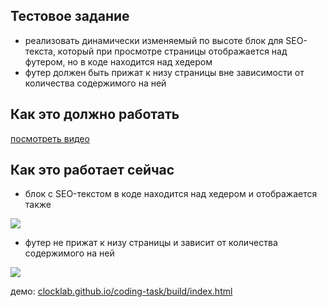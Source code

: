 ## Тестовое задание

- реализовать динамически изменяемый по высоте блок для SEO-текста, который при просмотре страницы отображается над футером, но в коде находится над хедером
- футер должен быть прижат к низу страницы вне зависимости от количества содержимого на ней

## Как это должно работать

<a href="https://youtu.be/rGRLWE2pz2o">посмотреть видео</a>

## Как это работает сейчас

- блок с SEO-текстом в коде находится над хедером и отображается также
<img src="http://clip2net.com/clip/m136727/1501015374-3ce5f-158kb.png?nocache=1">

- футер не прижат к низу страницы и зависит от количества содержимого на ней
<img src="http://clip2net.com/clip/m136727/1501015379-506f9-122kb.png?nocache=1">

демо: [clocklab.github.io/coding-task/build/index.html](https://clocklab.github.io/coding-task/build/index.html)
